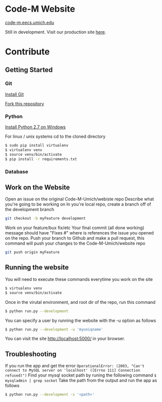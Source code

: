 # Code-M Website
[code-m.eecs.umich.edu](https://code-m.eecs.umich.edu)

Still in development. Visit our production site [here](https://web.eecs.umich.edu/~cseschol).

# Contribute

## Getting Started

### Git
[Install Git](https://git-scm.com/book/en/v2/Getting-Started-Installing-Git)

[Fork this repository](https://help.github.com/articles/fork-a-repo/)

### Python
[Install Python 2.7 on Windows](https://www.python.org/downloads/windows/)

For linux / unix systems
cd to the cloned directory
```bash
$ sudo pip install virtualenv
$ virtualenv venv
$ source venv/bin/activate
$ pip install -r requirements.txt 
```
### Database


## Work on the Website
Open an issue on the original Code-M-Umich/webiste repo
Describe what you're going to be working on
In you're local repo, create a branch off of the development branch
```bash
git checkout -b myFeature development
```
Work on your feature/bux fix/etc
Your final commit (all done working) message should have "Fixes #<issue-number>" where <issue-number> is references the issue you opened on the repo.
Push your branch to Github and make a pull request, this command will push your changes to the Code-M-Umich/website repo
```bash
git push origin myFeature
```


## Running the website
You will need to execute these commands everytime you work on the site
```bash
$ virtualenv venv
$ source venv/bin/activate
```
Once in the virutal environment, and root dir of the repo, run this command
```bash
$ python run.py --development
```
You can specify a user by running the website with the -u option as follows
```bash
$ python run.py --development -u 'myuniqname'
```
You can visit the site [http://localhost:5000/](http://localhost:5000/) in your browser.


## Troubleshooting
If you run the app and get the error
`OperationalError: (2003, "Can't connect to MySQL server on 'localhost' ([Errno 111] Connection refused)")`
Find your mysql socket path by runing the following command
`$ mysqladmin | grep socket`
Take the path from the output and run the app as follows
```bash
$ python run.py --development -s '<path>'
```